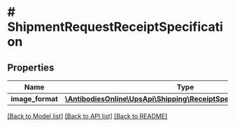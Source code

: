 # # ShipmentRequestReceiptSpecification

## Properties

Name | Type | Description | Notes
------------ | ------------- | ------------- | -------------
**image_format** | [**\AntibodiesOnline\UpsApi\Shipping\ReceiptSpecificationImageFormat**](ReceiptSpecificationImageFormat.md) |  |

[[Back to Model list]](../../README.md#models) [[Back to API list]](../../README.md#endpoints) [[Back to README]](../../README.md)
